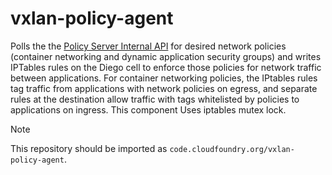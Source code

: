 # vxlan-policy-agent

Polls the the [Policy Server Internal API](https://github.com/cloudfoundry/cf-networking-release/tree/develop/jobs) for desired network policies (container networking and dynamic application security groups) and writes IPTables rules on the Diego cell to enforce those policies for network traffic between applications. For container networking policies, the IPtables rules tag traffic from applications with network policies on egress, and separate rules at the destination allow traffic with tags whitelisted by policies to applications on ingress. This component Uses iptables mutex lock.

> [!NOTE]
>
> This repository should be imported as `code.cloudfoundry.org/vxlan-policy-agent`.
